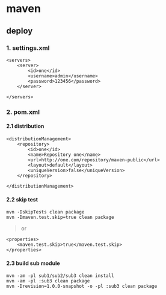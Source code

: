 # maven

## deploy

### 1. settings.xml
```
<servers>
    <server>
        <id>one</id>
        <username>admin</username>
        <password>123456</password>
    </server>

</servers>
```

### 2. pom.xml

#### 2.1 distribution
```
<distributionManagement>
    <repository>
        <id>one</id>
        <name>Repository one</name>
        <url>http://one.com/repository/maven-public</url>
        <layout>default</layout>
        <uniqueVersion>false</uniqueVersion>
    </repository>

</distributionManagement>
```

#### 2.2 skip test
```
mvn -DskipTests clean package
mvn -Dmaven.test.skip=true clean package
```
> or
```
<properties>
    <maven.test.skip>true</maven.test.skip>
</properties>
```

#### 2.3 build sub module
```
mvn -am -pl sub1/sub2/sub3 clean install
mvn -am -pl :sub3 clean package
mvn -Drevision=1.0.0-snapshot -o -pl :sub3 clean package
```
